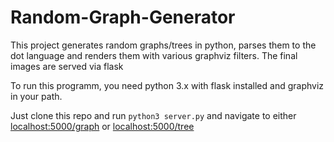 # Random-Graph-Generator

This project generates random graphs/trees in python, parses them to the dot language and renders them with various graphviz filters. The final images are served via flask

To run this programm, you need python 3.x with flask installed and graphviz in your path.

Just clone this repo and run `python3 server.py` and navigate to either [localhost:5000/graph](http://localhost:5000/graph) or [localhost:5000/tree](http://localhost:5000/tree)
